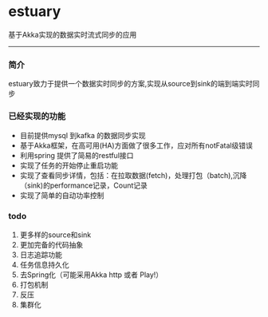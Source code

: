 # estuary
基于Akka实现的数据实时流式同步的应用

---
### 简介

estuary致力于提供一个数据实时同步的方案,实现从source到sink的端到端实时同步

### 已经实现的功能
 - 目前提供mysql 到kafka 的数据同步实现
 - 基于Akka框架，在高可用(HA)方面做了很多工作，应对所有notFatal级错误
 - 利用spring 提供了简易的restful接口
 - 实现了任务的开始停止重启功能
 - 实现了查看同步详情，包括：在拉取数据(fetch)，处理打包（batch),沉降（sink)的performance记录，Count记录
 - 实现了简单的自动功率控制


### todo
1. 更多样的source和sink
2. 更加完备的代码抽象
3. 日志追踪功能
4. 任务信息持久化
5. 去Spring化（可能采用Akka http 或者 Play!）
6. 打包机制
7. 反压
8. 集群化

 

